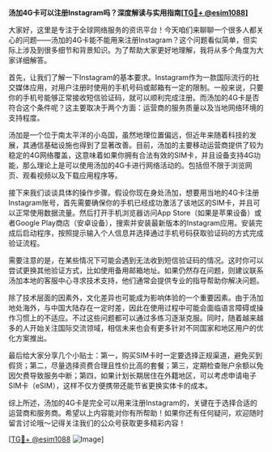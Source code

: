 **汤加4G卡可以注册Instagram吗？深度解读与实用指南[[TG💪+ @esim1088](https://t.me/s/esim1088)]**

大家好，这里是专注于全球网络服务的资讯平台！今天咱们来聊聊一个很多人都关心的问题——汤加的4G卡能不能用来注册Instagram？这个问题看似简单，但实际上涉及到很多细节和背景知识。为了帮助大家更好地理解，我将从多个角度为大家详细解答。

首先，让我们了解一下Instagram的基本要求。Instagram作为一款国际流行的社交媒体应用，对用户注册时使用的手机号码或邮箱有一定的限制。一般来说，只要你的手机号能够正常接收短信验证码，就可以顺利完成注册。而汤加的4G卡是否符合这个条件呢？这主要取决于两个方面：运营商的服务质量以及当地网络环境的支持程度。

汤加是一个位于南太平洋的小岛国，虽然地理位置偏远，但近年来随着科技的发展，其通信基础设施也得到了显著改善。目前，汤加的主要移动运营商提供了较为稳定的4G网络覆盖，这意味着如果你拥有合法有效的SIM卡，并且设备支持4G功能，那么理论上是可以使用汤加的4G卡进行网络活动的。包括但不限于浏览网页、观看视频以及下载应用程序等。

接下来我们谈谈具体的操作步骤。假设你现在身处汤加，想要用当地的4G卡注册Instagram账号，首先需要确保你的手机已经成功激活了该地区的SIM卡，并且可以正常使用数据流量。然后打开手机浏览器访问App Store（如果是苹果设备）或者Google Play商店（安卓设备），搜索并安装最新版本的Instagram应用。安装完成后启动程序，按照提示输入个人信息并选择通过手机号码获取验证码的方式完成验证流程。

需要注意的是，在某些情况下可能会遇到无法收到短信验证码的情况。这时你可以尝试更换其他验证方式，比如使用备用邮箱地址。如果仍然存在问题，则建议联系汤加本地的客服中心寻求技术支持，他们通常会提供专业的指导帮助你解决问题。

除了技术层面的因素外，文化差异也可能成为影响体验的一个重要因素。由于汤加地处海外，与中国大陆存在一定时差，因此在使用过程中可能会面临语言障碍或操作习惯上的不适应。不过这些问题都可以通过多练习逐渐克服。同时，随着越来越多的人开始关注国际交流领域，相信未来也会有更多针对不同国家和地区用户的优化方案推出。

最后给大家分享几个小贴士：第一，购买SIM卡时一定要选择正规渠道，避免买到假货；第二，尽量选择资费合理且性价比高的套餐；第三，定期检查账户余额以免因欠费导致服务中断；第四，如果计划长期居住在外籍地区，可以考虑申请电子SIM卡（eSIM），这样不仅方便携带还能节省更换实体卡的成本。

综上所述，汤加的4G卡是完全可以用来注册Instagram的，关键在于选择合适的运营商和服务商。希望以上内容能对你有所帮助！如果你还有任何疑问，欢迎随时留言讨论哦～记得关注我们的公众号获取更多精彩内容！

[[TG💪+ @esim1088](https://t.me/s/esim1088) ![Image](https://i.postimg.cc/4NQfJmqS/Snipaste-2025-05-13-00-14-12.png)]